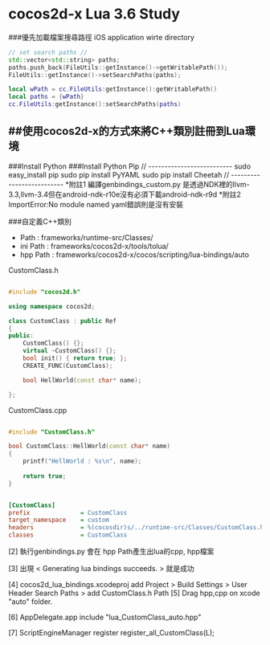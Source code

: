# cocos2d-x Lua 3.6 Study

###優先加載檔案搜尋路徑
iOS application wirte directory 

```cpp
// set search paths //
std::vector<std::string> paths;
paths.push_back(FileUtils::getInstance()->getWritablePath());
FileUtils::getInstance()->setSearchPaths(paths);
```
```lua
local wPath = cc.FileUtils:getInstance():getWritablePath()
local paths = {wPath}
cc.FileUtils:getInstance():setSearchPaths(paths)
```
###


##使用cocos2d-x的方式來將C++類別註冊到Lua環境
------------------------------------------
###Install Python
###Install Python Pip
// --------------------------
 sudo easy_install pip
 sudo pip install PyYAML
 sudo pip install Cheetah
// --------------------------
*附註1 編譯genbindings_custom.py 是透過NDK裡的llvm-3.3,llvm-3.4但在android-ndk-r10e沒有必須下載android-ndk-r9d
*附註2 ImportError:No module named yaml錯誤則是沒有安裝

###自定義C++類別
 * Path : frameworks/runtime-src/Classes/
 * ini Path : frameworks/cocos2d-x/tools/tolua/
 * hpp Path : frameworks/cocos2d-x/cocos/scripting/lua-bindings/auto

CustomClass.h
```cpp

#include "cocos2d.h"

using namespace cocos2d;

class CustomClass : public Ref
{
public:
	CustomClass() {};
	virtual ~CustomClass() {};
	bool init() { return true; };
	CREATE_FUNC(CustomClass);

	bool HellWorld(const char* name);

};

```
CustomClass.cpp
```cpp

#include "CustomClass.h"

bool CustomClass::HellWorld(const char* name)
{
	printf("HellWorld : %s\n", name);
	
	return true;
}

```
```ini

[CustomClass]
prefix				= CustomClass
target_namespace 	= custom
headers				= %(cocosdir)s/../runtime-src/Classes/CustomClass.h
classes 			= CustomClass

```
[2] 執行genbindings.py 會在 hpp Path產生出lua的cpp, hpp檔案

[3] 出現 < Generating lua bindings succeeds. > 就是成功

[4] cocos2d_lua_bindings.xcodeproj add Project > Build Settings > User Header Search Paths > add CustomClass.h Path
[5] Drag hpp,cpp on xcode "auto" folder.

[6] AppDelegate.app include "lua_CustomClass_auto.hpp"

[7] ScriptEngineManager register register_all_CustomClass(L);
